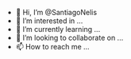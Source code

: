 - 👋 Hi, I’m @SantiagoNelis
- 👀 I’m interested in ...
- 🌱 I’m currently learning ...
- 💞️ I’m looking to collaborate on ...
- 📫 How to reach me ...

<!---
SantiagoNelis/SantiagoNelis is a ✨ special ✨ repository because its `README.md` (this file) appears on your GitHub profile.
You can click the Preview link to take a look at your changes.
--->
